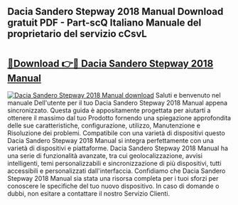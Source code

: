 ## Dacia Sandero Stepway 2018 Manual Download gratuit PDF - Part-scQ Italiano Manuale del proprietario del servizio cCsvL

# <h2><a href="http://dfa47cy.blite.top/?on=Dacia+Sandero+Stepway+2018+Manual">🔗Download 👉🔴 Dacia Sandero Stepway 2018 Manual</a></h2>

[![Dacia Sandero Stepway 2018 Manual download](https://i.imgur.com/lujVjoI.png)](http://dfa47cy.blite.top/?on=Dacia+Sandero+Stepway+2018+Manual)
Saluti e benvenuto nel manuale Dell'utente per il tuo Dacia Sandero Stepway 2018 Manual appena sincronizzato. Questa guida è appositamente progettata per aiutarti a ottenere il massimo dal tuo Prodotto fornendo una spiegazione approfondita delle sue caratteristiche, configurazione, utilizzo, Manutenzione e Risoluzione dei problemi. Compatibile con una varietà di dispositivi questo Dacia Sandero Stepway 2018 Manual si integra perfettamente con una varietà di dispositivi e piattaforme. Dacia Sandero Stepway 2018 Manual ha una serie di funzionalità avanzate, tra cui geolocalizzazione, avvisi intelligenti, temi personalizzabili e sincronizzazione di più dispositivi, tutti accessibili e personalizzati dall'interfaccia. Confidiamo che Dacia Sandero Stepway 2018 Manual sia stata una risorsa completa per i tuoi sforzi per conoscere le specifiche del tuo nuovo dispositivo. In caso di domande o dubbi, non esitare a contattare il nostro Servizio Clienti.
